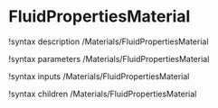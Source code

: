<!-- MOOSE Documentation Stub: Remove this when content is added. -->

# FluidPropertiesMaterial

!syntax description /Materials/FluidPropertiesMaterial

!syntax parameters /Materials/FluidPropertiesMaterial

!syntax inputs /Materials/FluidPropertiesMaterial

!syntax children /Materials/FluidPropertiesMaterial
